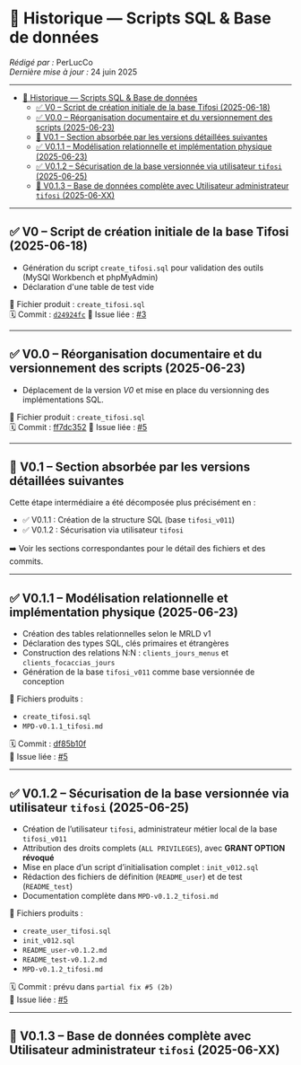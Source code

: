 # 🧾 Historique — Scripts SQL & Base de données

_Rédigé par :_ PerLucCo  
_Dernière mise à jour :_ 24 juin 2025  

---

- [🧾 Historique — Scripts SQL \& Base de données](#-historique--scripts-sql--base-de-données)
  - [✅ V0 – Script de création initiale de la base Tifosi (2025-06-18)](#-v0--script-de-création-initiale-de-la-base-tifosi-2025-06-18)
  - [✅ V0.0 – Réorganisation documentaire et du versionnement des scripts (2025-06-23)](#-v00--réorganisation-documentaire-et-du-versionnement-des-scripts-2025-06-23)
  - [🚫 V0.1 – Section absorbée par les versions détaillées suivantes](#-v01--section-absorbée-par-les-versions-détaillées-suivantes)
  - [✅ V0.1.1 – Modélisation relationnelle et implémentation physique (2025-06-23)](#-v011--modélisation-relationnelle-et-implémentation-physique-2025-06-23)
  - [✅ V0.1.2 – Sécurisation de la base versionnée via utilisateur `tifosi` (2025-06-25)](#-v012--sécurisation-de-la-base-versionnée-via-utilisateur-tifosi-2025-06-25)
  - [🚧 V0.1.3 – Base de données complète avec  Utilisateur administrateur `tifosi` (2025-06-XX)](#-v013--base-de-données-complète-avec--utilisateur-administrateur-tifosi-2025-06-xx)

---

## ✅ V0 – Script de création initiale de la base Tifosi (2025-06-18)

- Génération du script `create_tifosi.sql` pour validation des outils (MySQl Workbench et phpMyAdmin)
- Déclaration d'une table de test vide

📎 Fichier produit : `create_tifosi.sql`  
🗓️ Commit : [`d24924fc`](github.com/MonLucCo/CEF_MySQL-BDD_Tifosi_Test-version/commit/d24924fc)
📌 Issue liée : [#3](https://github.com/MonLucCo/CEF_MySQL-BDD_Tifosi_Test-version/issues/3)

---

## ✅ V0.0 – Réorganisation documentaire et du versionnement des scripts (2025-06-23)

- Déplacement de la version _V0_ et mise en place du versionning des implémentations SQL.

📎 Fichier produit : `create_tifosi.sql`  
🗓️ Commit : [ff7dc352](github.com/MonLucCo/CEF_MySQL-BDD_Tifosi_Test-version/commit/ff7dc352)
📌 Issue liée : [#5](https://github.com/MonLucCo/CEF_MySQL-BDD_Tifosi_Test-version/issues/5)

---

## 🚫 V0.1 – Section absorbée par les versions détaillées suivantes

Cette étape intermédiaire a été décomposée plus précisément en :

- ✅ V0.1.1 : Création de la structure SQL (base `tifosi_v011`)
- ✅ V0.1.2 : Sécurisation via utilisateur `tifosi`

➡️ Voir les sections correspondantes pour le détail des fichiers et des commits.

---

## ✅ V0.1.1 – Modélisation relationnelle et implémentation physique (2025-06-23)

- Création des tables relationnelles selon le MRLD v1
- Déclaration des types SQL, clés primaires et étrangères
- Construction des relations N:N : `clients_jours_menus` et `clients_focaccias_jours`
- Génération de la base `tifosi_v011` comme base versionnée de conception

📎 Fichiers produits :

- `create_tifosi.sql`
- `MPD-v0.1.1_tifosi.md`

🗓️ Commit : [df85b10f](github.com/MonLucCo/CEF_MySQL-BDD_Tifosi_Test-version/commit/df85b10f)  
📌 Issue liée : [#5](https://github.com/MonLucCo/CEF_MySQL-BDD_Tifosi_Test-version/issues/5)

---

## ✅ V0.1.2 – Sécurisation de la base versionnée via utilisateur `tifosi` (2025-06-25)

- Création de l’utilisateur `tifosi`, administrateur métier local de la base `tifosi_v011`
- Attribution des droits complets (`ALL PRIVILEGES`), avec **GRANT OPTION révoqué**
- Mise en place d’un script d’initialisation complet : `init_v012.sql`
- Rédaction des fichiers de définition (`README_user`) et de test (`README_test`)
- Documentation complète dans `MPD-v0.1.2_tifosi.md`

📎 Fichiers produits :

- `create_user_tifosi.sql`
- `init_v012.sql`
- `README_user-v0.1.2.md`
- `README_test-v0.1.2.md`
- `MPD-v0.1.2_tifosi.md`

🗓️ Commit : prévu dans `partial fix #5 (2b)`  
📌 Issue liée : [#5](https://github.com/MonLucCo/CEF_MySQL-BDD_Tifosi_Test-version/issues/5)

---

## 🚧 V0.1.3 – Base de données complète avec  Utilisateur administrateur `tifosi` (2025-06-XX)
